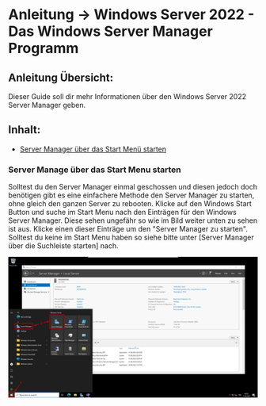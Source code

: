 # Anleitung -> Windows Server 2022 - Das Windows Server Manager Programm

## Anleitung Übersicht:
Dieser Guide soll dir mehr Informationen über den Windows Server 2022 Server Manager geben.

## Inhalt:

- [Server Manager über das Start Menü starten](#server-manage-über-das-start-menu-starten)


### Server Manage über das Start Menu starten
Solltest du den Server Manager einmal geschossen und diesen jedoch doch benötigen gibt es eine einfachere Methode den Server Manager zu starten, ohne gleich den ganzen Server zu rebooten.
Klicke auf den Windows Start Button und suche im Start Menu nach den Einträgen für den Windows Server Manager. Diese sehen ungefähr so wie im Bild weiter unten zu sehen ist aus. Klicke einen dieser Einträge um den "Server Manager zu starten". Solltest du keine im Start Menu haben so siehe bitte unter [Server Manager über die Suchleiste starten] nach.

![image](https://github.com/GeraldLeikam/tutorials/blob/master/images/windows/server/server_manager/windows_server_2022_server_manager_start_start_menu.png)

